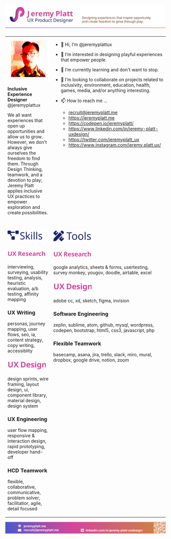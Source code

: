 # <img src="https://raw.githubusercontent.com/jeremyplattux/jeremyplattux/main/jp-githubheader2021.svg" alt="Jeremy Platt, UX Product Designer: Designing experiences that inspire opportunity and create freedom to grow through play." />

<table border="0px" valign="top">
 <tr border="0px" valign="top">
  <td border="0px" valign="top">

<img src="https://raw.githubusercontent.com/jeremyplattux/jeremyplattux/main/jeremyplatt-crosshatched.jpg " alt="Jeremy Platt" />
   
**Inclusive Experience Designer**
@jeremyplattux

We all want experiences that open up opportunities and allow us to grow. However, we don't always give ourselves the freedom to find them.  Through Design Thinking, teamwork, and a devotion to play; Jeremy Platt applies inclusive UX practices to empower exploration and create possibilities.
   
   
   </td>
    <td border="0px" valign="top">

- 👋 Hi, I’m @jeremyplattux
- 👀 I’m interested in designing playful experiences that empower people.
- 🌱 I’m currently learning and don't want to stop.
- 💞️ I’m looking to collaborate on projects related to inclusivity, environment, education, health, games, media, and/or anything interesting.
- 📫 How to reach me ... 
  - recruit@jeremyplatt.me
  - https://jeremyplatt.me
  - https://codepen.io/jeremyplatt/
  - https://www.linkedin.com/in/jeremy-platt-uxdesign/
  - https://twitter.com/jeremyplatt_ux
  - https://www.instagram.com/jeremy.platt.ux/ 
   

   </td>  
 </tr>

 <tr border="0px" valign="top">
  <td border="0px" valign="top">
    
## <img src="https://raw.githubusercontent.com/jeremyplattux/jeremyplattux/main/skills.svg" width="120px" alt="Skills" />
  
  ### <img src="https://raw.githubusercontent.com/jeremyplattux/jeremyplattux/main/uxresearch.svg" width="120px" alt="UX Research" />
  
  interviewing, surveying, usability testing, analysis,
heuristic evaluation, a/b testing, affinity mapping
  
  ### UX Writing

  personas, journey mapping, user flows, seo, ia,
content strategy, copy writing, accessiblity

  ### <img src="https://raw.githubusercontent.com/jeremyplattux/jeremyplattux/main/uxdesign.svg" width="120px" alt="UX Design" />

  design sprints, wire framing, layout design, ui,
component library, material design, design system

  ### UX Engineering

  user flow mapping, responsive & interaction
design, rapid prototyping, developer hand-off

  ### HCD Teamwork
     
flexible, collaborative, communicative, problem
solver, facilitatior, agile, detail focused 
   
   </td>
    <td border="0px" valign="top">
     
## <img src="https://raw.githubusercontent.com/jeremyplattux/jeremyplattux/main/tools.svg" width="120px" alt="Tools" />
     
### <img src="https://raw.githubusercontent.com/jeremyplattux/jeremyplattux/main/uxresearch.svg" width="120px" alt="UX Research" />
     
google analytics, sheets & forms, usertesting,
survey monkey, yougov, doodle, airtable, excel
     
### <img src="https://raw.githubusercontent.com/jeremyplattux/jeremyplattux/main/uxdesign.svg" width="120px" alt="UX Design" />
     
adobe cc, xd, sketch, figma, invision
     
### Software Engineering
     
zeplin, sublime, atom, github, mysql, wordpress,
codepen, bootstrap, html5, css3, javascript, php
     
### Flexible Teamwork
     
basecamp, asana, jira, trello, slack, miro,
mural, dropbox, google drive, notion, zoom
   

   </td>  
 </tr>
</table>


  
[<img src="https://raw.githubusercontent.com/jeremyplattux/jeremyplattux/main/jp-githubfooter.svg" alt="https://jeremyplatt.me" />](https://jeremyplatt.me)




